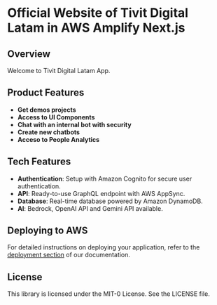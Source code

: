 # Official Website of Tivit Digital Latam in AWS Amplify Next.js

## Overview
Welcome to Tivit Digital Latam App.

## Product Features
- **Get demos projects**
- **Access to UI Components**
- **Chat with an internal bot with security**
- **Create new chatbots**
- **Acceso to People Analytics**

## Tech Features
- **Authentication**: Setup with Amazon Cognito for secure user authentication.
- **API**: Ready-to-use GraphQL endpoint with AWS AppSync.
- **Database**: Real-time database powered by Amazon DynamoDB.
- **AI**: Bedrock, OpenAI API and Gemini API available.

## Deploying to AWS
For detailed instructions on deploying your application, refer to the [deployment section](https://docs.amplify.aws/nextjs/start/quickstart/nextjs-app-router-client-components/#deploy-a-fullstack-app-to-aws) of our documentation.

## License
This library is licensed under the MIT-0 License. See the LICENSE file.